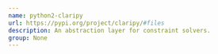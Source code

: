 ```yaml
---
name: python2-claripy
url: https://pypi.org/project/claripy/#files
description: An abstraction layer for constraint solvers.
group: None
---
```

